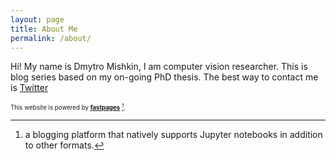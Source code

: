 ```yaml
---
layout: page
title: About Me
permalink: /about/
---
```


Hi! My name is Dmytro Mishkin, I am computer vision researcher. This is blog series based on my on-going PhD thesis.
The best way to contact me is <a href="https://twitter.com/ducha_aiki">Twitter</a>

<sub><sup>This website is powered by **[fastpages](https://github.com/fastai/fastpages)** [^1].</sup></sub>



[^1]:a blogging platform that natively supports Jupyter notebooks in addition to other formats.
